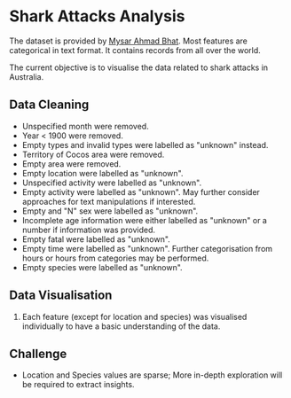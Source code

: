 # Shark Attacks Analysis
The dataset is provided by [Mysar Ahmad Bhat](https://www.kaggle.com/datasets/mysarahmadbhat/shark-attacks). Most features are categorical in text format. It contains records from all over the world.

The current objective is to visualise the data related to shark attacks in Australia.

## Data Cleaning
* Unspecified month were removed.
* Year < 1900 were removed.
* Empty types and invalid types were labelled as "unknown" instead.
* Territory of Cocos area were removed.
* Empty area were removed.
* Empty location were labelled as "unknown".
* Unspecified activity were labelled as "unknown".
* Empty activity were labelled as "unknown". May further consider approaches for text manipulations if interested.
* Empty and "N" sex were labelled as "unknown".
* Incomplete age information were either labelled as "unknown" or a number if information was provided.
* Empty fatal were labelled as "unknown".
* Empty time were labelled as "unknown". Further categorisation from hours or hours from categories may be performed.
* Empty species were labelled as "unknown".

## Data Visualisation
1. Each feature (except for location and species) was visualised individually to have a basic understanding of the data.

## Challenge
* Location and Species values are sparse; More in-depth exploration will be required to extract insights.
